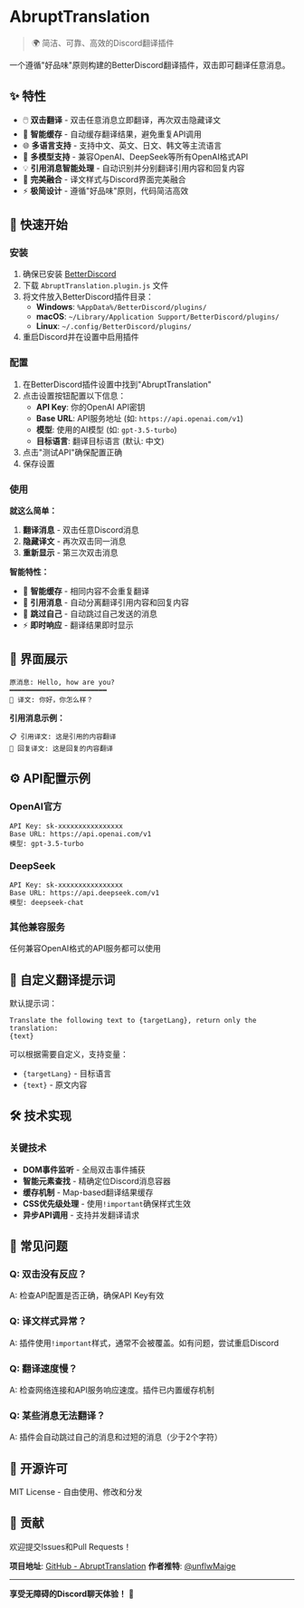 # AbruptTranslation

> 🌍 简洁、可靠、高效的Discord翻译插件

一个遵循"好品味"原则构建的BetterDiscord翻译插件，双击即可翻译任意消息。

## ✨ 特性

- 🖱️ **双击翻译** - 双击任意消息立即翻译，再次双击隐藏译文
- 🎯 **智能缓存** - 自动缓存翻译结果，避免重复API调用
- 🌐 **多语言支持** - 支持中文、英文、日文、韩文等主流语言
- 🤖 **多模型支持** - 兼容OpenAI、DeepSeek等所有OpenAI格式API
- 💡 **引用消息智能处理** - 自动识别并分别翻译引用内容和回复内容
- 🎨 **完美融合** - 译文样式与Discord界面完美融合
- ⚡ **极简设计** - 遵循"好品味"原则，代码简洁高效

## 🚀 快速开始

### 安装

1. 确保已安装 [BetterDiscord](https://betterdiscord.app/)
2. 下载 `AbruptTranslation.plugin.js` 文件
3. 将文件放入BetterDiscord插件目录：
   - **Windows**: `%AppData%/BetterDiscord/plugins/`
   - **macOS**: `~/Library/Application Support/BetterDiscord/plugins/`
   - **Linux**: `~/.config/BetterDiscord/plugins/`
4. 重启Discord并在设置中启用插件

### 配置

1. 在BetterDiscord插件设置中找到"AbruptTranslation"
2. 点击设置按钮配置以下信息：
   - **API Key**: 你的OpenAI API密钥
   - **Base URL**: API服务地址 (如: `https://api.openai.com/v1`)
   - **模型**: 使用的AI模型 (如: `gpt-3.5-turbo`)
   - **目标语言**: 翻译目标语言 (默认: 中文)
3. 点击"测试API"确保配置正确
4. 保存设置

### 使用

**就这么简单：**

1. **翻译消息** - 双击任意Discord消息
2. **隐藏译文** - 再次双击同一消息
3. **重新显示** - 第三次双击消息

**智能特性：**

- 🔄 **智能缓存** - 相同内容不会重复翻译
- 📝 **引用消息** - 自动分离翻译引用内容和回复内容  
- 👤 **跳过自己** - 自动跳过自己发送的消息
- ⚡ **即时响应** - 翻译结果即时显示

## 🎨 界面展示

```
原消息: Hello, how are you?
━━━━━━━━━━━━━━━━━━━━━━━━
💬 译文: 你好，你怎么样？
```

**引用消息示例：**
```
📋 引用译文: 这是引用的内容翻译
💬 回复译文: 这是回复的内容翻译
```

## ⚙️ API配置示例

### OpenAI官方
```
API Key: sk-xxxxxxxxxxxxxxxx
Base URL: https://api.openai.com/v1
模型: gpt-3.5-turbo
```

### DeepSeek
```
API Key: sk-xxxxxxxxxxxxxxxx
Base URL: https://api.deepseek.com/v1
模型: deepseek-chat
```

### 其他兼容服务
任何兼容OpenAI格式的API服务都可以使用

## 🔧 自定义翻译提示词

默认提示词：
```
Translate the following text to {targetLang}, return only the translation:
{text}
```

可以根据需要自定义，支持变量：
- `{targetLang}` - 目标语言
- `{text}` - 原文内容

## 🛠️ 技术实现

### 关键技术

- **DOM事件监听** - 全局双击事件捕获
- **智能元素查找** - 精确定位Discord消息容器
- **缓存机制** - Map-based翻译结果缓存
- **CSS优先级处理** - 使用`!important`确保样式生效
- **异步API调用** - 支持并发翻译请求

## 🐛 常见问题

### Q: 双击没有反应？
A: 检查API配置是否正确，确保API Key有效

### Q: 译文样式异常？
A: 插件使用`!important`样式，通常不会被覆盖。如有问题，尝试重启Discord

### Q: 翻译速度慢？
A: 检查网络连接和API服务响应速度。插件已内置缓存机制

### Q: 某些消息无法翻译？
A: 插件会自动跳过自己的消息和过短的消息（少于2个字符）

## 📄 开源许可

MIT License - 自由使用、修改和分发

## 🤝 贡献

欢迎提交Issues和Pull Requests！


**项目地址**: [GitHub - AbruptTranslation](https://github.com/Maigee/AbruptTranslation)
**作者推特**: [@unflwMaige](https://x.com/unflwMaige)

---

**享受无障碍的Discord聊天体验！** 🎉

